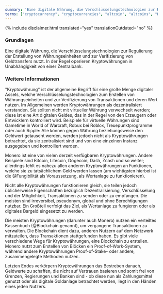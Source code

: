 ```yaml
---
summary: 'Eine digitale Währung, die Verschlüsselungstechnologien zur Regulierung der Erstellung von Währungseinheiten und zur Verifizierung von Geldtransfers nutzt. In der Regel operieren Kryptowährungen in Unabhängigkeit von einer Zentralbank.'
terms: ["cryptocurrency", "cryptocurrencies", "altcoin", "altcoins", "Kryptowährungen", "Kryptowährung"]
---
```


{% include disclaimer.html translated="yes" translationOutdated="no" %}

### Grundlagen

Eine digitale Währung, die Verschlüsselungstechnologien zur Regulierung der
Erstellung von Währungseinheiten und zur Verifizierung von Geldtransfers
nutzt. In der Regel operieren Kryptowährungen in Unabhängigkeit von einer
Zentralbank.

### Weitere Informationen

"Kryptowährung" ist der allgemeine Begriff für eine große Menge digitaler
Assets, welche Verschlüsselungstechnologien zum Erstellen von
Währungseinheiten und zur Verifizierung von Transaktionen und deren Wert
nutzen. Im Allgemeinen werden Kryptowährungen als dezentralisiert
verstanden. Sie sollten nicht mit virtueller Währung verwechselt werden;
diese ist eine Art digitalen Geldes, das in der Regel von den Erzeugern oder
Entwicklern kontrolliert wird. Beispiele für virtuelle Währungen sind
Gametime in World of Warcraft, Robux bei Roblox, Treuepunktprogramme oder
auch Ripple: Alle können gegen Währung beziehungsweise den Geldwert
getauscht werden, werden jedoch nicht als Kryptowährungen betrachtet, da sie
zentralisiert sind und von eine einzelnen Instanz ausgegeben und
kontrolliert werden.

Monero ist eine von vielen derzeit verfügbaren Kryptowährungen. Andere
Beispiele sind Bitcoin, Litecoin, Dogecoin, Dash, Zcash und so weiter;
allerdings fehlt es nahezu allen anderen Kryptowährungen an Funktionen,
welche sie zu tatsächlichem Geld werden lassen (am wichtigsten hierbei ist
die @Fungibilität als Voraussetzung, als Wertanlage zu funktionieren).

Nicht alle Kryptowährungen funktionieren gleich, sie teilen jedoch
üblicherweise Eigenschaften bezüglich Dezentralisierung, Verschlüsselung und
der Möglichkeit, Transaktionen zu senden oder zu empfangen. Die meisten sind
irreversibel, pseudonym, global und ohne Berechtigungen nutzbar. Ein
Großteil verfolgt das Ziel, als Wertanlage zu fungieren oder als digitales
Bargeld eingesetzt zu werden.

Die meisten Kryptowährungen (darunter auch Monero) nutzen ein verteiltes
Kassenbuch (@Blockchain genannt), um vergangene Transaktionen zu
verwalten. Die Blockchain dient dazu, anderen Nutzern auf dem Netzwerk
mitzuteilen, dass Transaktionen stattgefunden haben. Es gibt viele
verschiedene Wege für Kryptowährungen, eine Blockchain zu erstellen. Monero
nutzt zum Erstellen von Blöcken ein Proof-of-Work-System, während andere
Kryptowährungen Proof-of-Stake- oder andere, zusammengelegte Methoden
nutzen.

Letzten Endes verkörpern Kryptowährungen das Bestreben danach, Geldwerte zu
schaffen, die nicht auf Vertrauen basieren und somit frei von Grenzen,
Regierungen und Banken sind - ob diese nun als Zahlungsmittel genutzt oder
als digitale Goldanlage betrachtet werden, liegt in den Händen eines jeden
Nutzers.
